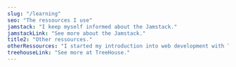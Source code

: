 ```yaml
---
slug: "/learning"
seo: "The ressources I use"
jamstack: "I keep myself informed about the Jamstack."
jamstackLink: "See more about the Jamstack."
title2: "Other ressources."
otherRessources: "I started my introduction into web development with Treehouse."
treehouseLink: "See more at TreeHouse."
---
```

